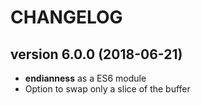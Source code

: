 # CHANGELOG

## version 6.0.0 (2018-06-21)
- **endianness** as a ES6 module
- Option to swap only a slice of the buffer